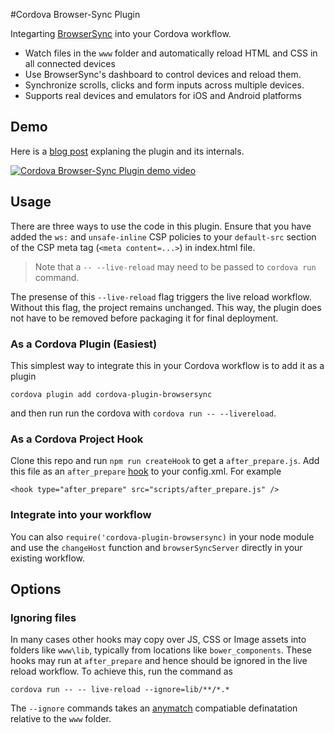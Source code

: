 #Cordova Browser-Sync Plugin

Integarting [BrowserSync](http://browsersync.io) into your Cordova workflow. 

- Watch files in the `www` folder and automatically reload HTML and CSS in all connected devices
- Use BrowserSync's dashboard to control devices and reload them.
- Synchronize scrolls, clicks and form inputs across multiple devices.
- Supports real devices and emulators for iOS and Android platforms

## Demo
Here is a [blog post](http://blog.nparashuram.com/2015/08/using-browser-sync-with-cordova.html) explaning the plugin and its internals.

[![Cordova Browser-Sync Plugin demo video](http://img.youtube.com/vi/XTXYhYS2m0c/0.jpg)](http://www.youtube.com/watch?v=XTXYhYS2m0c)

## Usage

There are three ways to use the code in this plugin. Ensure that you have added the `ws:` and `unsafe-inline` CSP policies to your `default-src` section of the CSP meta tag (`<meta content=...>`) in index.html file.

> Note that a `-- --live-reload` may need to be passed to `cordova run` command. 
 
The presense of this `--live-reload` flag triggers the live reload workflow. Without this flag, the project remains unchanged. This way, the plugin does not have to be removed before packaging it for final deployment. 

### As a Cordova Plugin (Easiest)
This simplest way to integrate this in your Cordova workflow is to add it as a plugin

```
cordova plugin add cordova-plugin-browsersync
```

and then run run the cordova with `cordova run -- --livereload`. 

### As a Cordova Project Hook
Clone this repo and run `npm run createHook` to get a `after_prepare.js`. Add this file as an `after_prepare` [hook](http://cordova.apache.org/docs/en/edge/guide_appdev_hooks_index.md.html) to your config.xml. 
For example

```
<hook type="after_prepare" src="scripts/after_prepare.js" />
```

### Integrate into your workflow
You can also `require('cordova-plugin-browsersync)` in your node module and use the `changeHost` function and `browserSyncServer` directly in your existing workflow. 

## Options

### Ignoring files 
In many cases other hooks may copy over JS, CSS or Image assets into folders like `www\lib`, typically from locations like `bower_components`. These hooks may run at `after_prepare` and hence should be ignored in the live reload workflow. To achieve this, run the command as 

```
cordova run -- -- live-reload --ignore=lib/**/*.*
```

The `--ignore` commands takes an [anymatch](https://github.com/es128/anymatch) compatiable definatation relative to the `www` folder.
